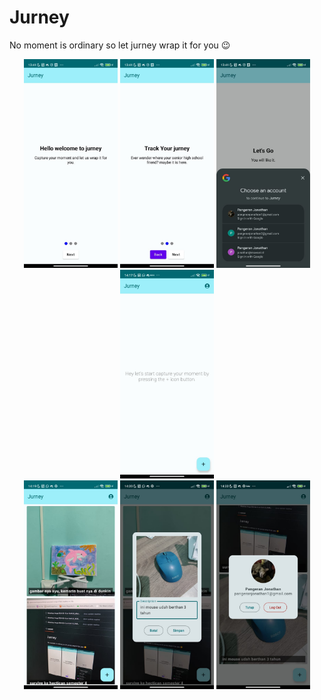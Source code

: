 # Jurney  

No moment is ordinary so let jurney wrap it for you 😉

<div style="text-align:center">
    <img src="./public/WhatsApp Image 2024-06-15 at 13.41.52_efbd44f0.jpg" width="150">
    <img src="./public/WhatsApp Image 2024-06-15 at 13.41.53_f1d8efd6.jpg" width="150">
    <img src="./public/WhatsApp Image 2024-06-15 at 13.41.53_34343388.jpg" width="150">
    <img src="./public/WhatsApp Image 2024-06-15 at 14.22.37_a49dbaff.jpg" width="150">
</div>

<div style="text-align:center">
    <img src="./public/WhatsApp Image 2024-06-15 at 14.22.38_bddb37d6.jpg" width="150">
    <img src="./public/WhatsApp Image 2024-06-15 at 14.22.38_fe92251d.jpg" width="150">
    <img src="./public/WhatsApp Image 2024-06-15 at 14.22.49_e18d3826.jpg" width="150">
</div>
